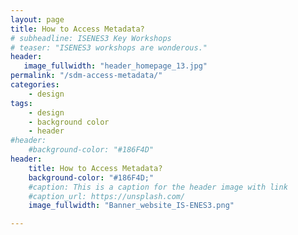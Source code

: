 ```yaml
---
layout: page
title: How to Access Metadata?
# subheadline: ISENES3 Key Workshops
# teaser: "ISENES3 workshops are wonderous."
header:
   image_fullwidth: "header_homepage_13.jpg"
permalink: "/sdm-access-metadata/"
categories:
    - design
tags:
    - design
    - background color
    - header
#header:
    #background-color: "#186F4D"
header:
    title: How to Access Metadata?
    background-color: "#186F4D;"
    #caption: This is a caption for the header image with link
    #caption_url: https://unsplash.com/
    image_fullwidth: "Banner_website_IS-ENES3.png"

---
```


